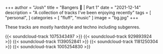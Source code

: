 +++
author = "Josh"
title = "Bangers 🎵 | Part 1"
date = "2021-12-14"
description = "A collection of tracks I've been enjoying recently"
tags = [
    "personal",
]
categories = [
    "fluff",
    "music"
]
image = "bg.jpg"
+++
<!--more-->
These tracks are mostly hardstyle and techno including subgenres.

{{< soundcloud-track 1075343497 >}}
{{< soundcloud-track 929893924 >}}
{{< soundcloud-track 1139052841 >}}
{{< soundcloud-track 1181250304 >}}
{{< soundcloud-track 1005254830 >}}


